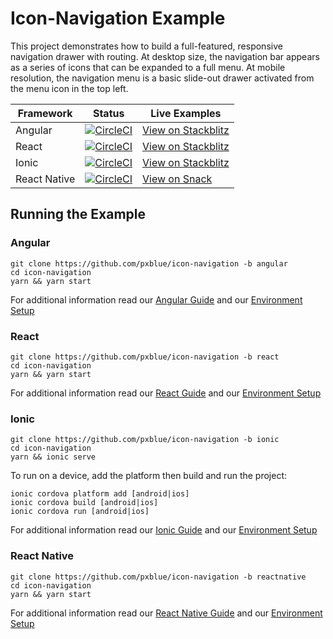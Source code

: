 # Icon-Navigation Example
This project demonstrates how to build a full-featured, responsive navigation drawer with routing. At desktop size, the navigation bar appears as a series of icons that can be expanded to a full menu. At mobile resolution, the navigation menu is a basic slide-out drawer activated from the menu icon in the top left.

| Framework           | Status       | Live Examples  |
| ---------------- |--------------|------------------|
| Angular | [![CircleCI](https://circleci.com/gh/pxblue/icon-navigation/tree/angular.svg?style=shield)](https://circleci.com/gh/pxblue/icon-navigation/tree/angular) | [View on Stackblitz](https://stackblitz.com/edit/pxblue-icon-navigation-angular)
| React | [![CircleCI](https://circleci.com/gh/pxblue/icon-navigation/tree/react.svg?style=shield)](https://circleci.com/gh/pxblue/icon-navigation/tree/react) | [View on Stackblitz](https://stackblitz.com/edit/pxblue-icon-navigation-react)
| Ionic | [![CircleCI](https://circleci.com/gh/pxblue/icon-navigation/tree/ionic.svg?style=shield)](https://circleci.com/gh/pxblue/icon-navigation/tree/ionic) | [View on Stackblitz](https://stackblitz.com/edit/pxblue-icon-navigation-ionic)
| React Native | [![CircleCI](https://circleci.com/gh/pxblue/icon-navigation/tree/reactnative.svg?style=shield)](https://circleci.com/gh/pxblue/icon-navigation/tree/reactnative) | [View on Snack](https://snack.expo.io/@px-blue/icon-navigation-reactnative)

## Running the Example
### Angular
```
git clone https://github.com/pxblue/icon-navigation -b angular
cd icon-navigation
yarn && yarn start
```
For additional information read our [Angular Guide](https://pxblue.github.io/development/frameworks-web/angular) and our [Environment Setup](https://pxblue.github.io/development/environment)

### React
```
git clone https://github.com/pxblue/icon-navigation -b react
cd icon-navigation
yarn && yarn start
```
For additional information read our [React Guide](https://pxblue.github.io/development/frameworks-web/react) and our [Environment Setup](https://pxblue.github.io/development/environment)

### Ionic
```
git clone https://github.com/pxblue/icon-navigation -b ionic
cd icon-navigation
yarn && ionic serve
```
To run on a device, add the platform then build and run the project:
```
ionic cordova platform add [android|ios]
ionic cordova build [android|ios]
ionic cordova run [android|ios]
```
For additional information read our [Ionic Guide](https://pxblue.github.io/development/frameworks-mobile/ionic) and our [Environment Setup](https://pxblue.github.io/development/environment)

### React Native

```
git clone https://github.com/pxblue/icon-navigation -b reactnative
cd icon-navigation
yarn && yarn start
```
For additional information read our [React Native Guide](https://pxblue.github.io/development/frameworks-mobile/react-native) and our [Environment Setup](https://pxblue.github.io/development/environment)
